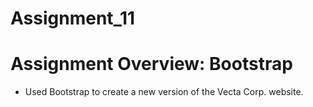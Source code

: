 # Assignment_11

# Assignment Overview: Bootstrap

* Used Bootstrap to create a new version of the Vecta Corp. website.
